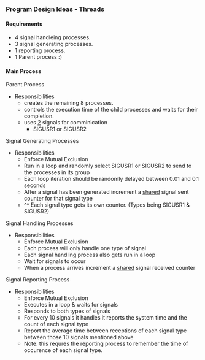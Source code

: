 ### Program Design Ideas - Threads

#### Requirements
* 4 signal handleing processes.
* 3 signal generating processes.
* 1 reporting process.
* 1 Parent process :)


#### Main Process

Parent Process
* Responsibilities
  * creates the remaining 8 processes.
  * controls the execution time of the child processes and waits for their completion.
  * uses <u>2</u> signals for comminication
    * SIGUSR1 or SIGUSR2

Signal Generating Processes
* Responsibilities
  * Enforce Mutual Exclusion
  * Run in a loop and randomly select SIGUSR1 or SIGUSR2 to send to the processes in its group
  * Each loop iteration should be randomly delayed between 0.01 and 0.1 seconds
  * After a signal has been generated increment a <u>shared</u> signal sent counter for that signal type
  * ^^ Each signal type gets its own counter. (Types being SIGUSR1 & SIGUSR2)


Signal Handling Processes
* Responsibilities
  * Enforce Mutual Exclusion
  * Each process will only handle one type of signal
  * Each signal handling process also gets run in a loop
  * Wait for signals to occur
  * When a process arrives increment a <u>shared</u> signal received counter

Signal Reporting Process
* Responsibilities
  * Enforce Mutual Exclusion
  * Executes in a loop & waits for signals
  * Responds to both types of signals
  * For every 10 signals it handles it reports the system time and the count of each signal type
  * Report the average time between receptions of each signal type between those 10 signals mentioned above
  * Note: this requres the reporting process to remember the time of occurence of each signal type.

